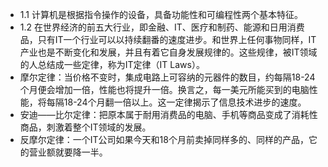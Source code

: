- 1.1 计算机是根据指令操作的设备，具备功能性和可编程性两个基本特征。
- 1.2 在世界经济的前五大行业，即金融、IT、医疗和制药、能源和日用消费品，只有IT一个行业可以以持续翻番的速度进步。和世界上任何事物同样，IT产业也是不断变化和发展，并且有着它自身发展规律的。这些规律，被IT领域的人总结成一些定律，称为IT定律（IT Laws）。
 - 摩尔定律：当价格不变时，集成电路上可容纳的元器件的数目，约每隔18-24个月便会增加一倍，性能也将提升一倍。换言之，每一美元所能买到的电脑性能，将每隔18-24个月翻一倍以上。这一定律揭示了信息技术进步的速度。
 - 安迪——比尔定律：把原本属于耐用消费品的电脑、手机等商品变成了消耗性商品，刺激着整个IT领域的发展。
 - 反摩尔定律：一个IT公司如果今天和18个月前卖掉同样多的、同样的产品，它的营业额就要降一半。
